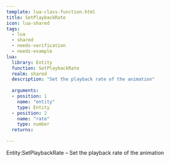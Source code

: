 ```yaml
---
template: lua-class-function.html
title: SetPlaybackRate
icon: lua-shared
tags:
  - lua
  - shared
  - needs-verification
  - needs-example
lua:
  library: Entity
  function: SetPlaybackRate
  realm: shared
  description: "Set the playback rate of the animation"
  
  arguments:
  - position: 1
    name: "entity"
    type: Entity
  - position: 2
    name: "rate"
    type: number
  returns:
    
---
```


<div class="lua__search__keywords">
Entity:SetPlaybackRate &#x2013; Set the playback rate of the animation
</div>
